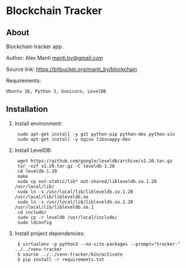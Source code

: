 Blockchain Tracker
==================


About
-----

Blockchain tracker app.

Author: Alex Manti <manti.by@gmail.com>

Source link: https://bitbucket.org/manti_by/blockchain

Requirements:

    Ubuntu 16, Python 3, Gunicorn, LevelDB


Installation
-------------

1. Install environment:

        sudo apt-get install -y git python-pip python-dev python-six
        sudo apt-get install -y nginx libsnappy-dev


2. Install LevelDB:

        wget https://github.com/google/leveldb/archive/v1.20.tar.gz
        tar -xzf v1.20.tar.gz -C leveldb-1.20
        cd leveldb-1.20
        make
        sudo cp out-static/lib* out-shared/libleveldb.so.1.20 /usr/local/lib/
        sudo ln -s /usr/local/lib/libleveldb.so.1.20 /usr/local/lib/libleveldb.so
        sudo ln -s /usr/local/lib/libleveldb.so.1.20 /usr/local/lib/libleveldb.so.1
        cd include/
        sudo cp -r leveldb /usr/local/include/
        sudo ldconfig


3. Install project dependencies:

        $ virtualenv -p python3 --no-site-packages --prompt="tracker-" ../../venv-tracker
        $ source ../../venv-tracker/bin/activate
        $ pip install -r requirements.txt

